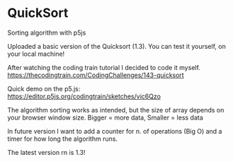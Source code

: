 # QuickSort
Sorting algorithm with p5js

Uploaded a basic version of the Quicksort (1.3). You can test it yourself, on your local machine!

After watching the coding train tutorial I decided to code it myself. 
https://thecodingtrain.com/CodingChallenges/143-quicksort

Quick demo on the p5.js: 
https://editor.p5js.org/codingtrain/sketches/vic6Qzo

The algorithm sorting works as intended, but the size of array depends on your browser window size. Bigger = more data, Smaller = less data

In future version I want to add a counter for n. of operations (Big O)
and a timer for how long the algorithm runs. 

The latest version rn is 1.3!
